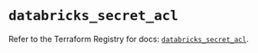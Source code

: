 # `databricks_secret_acl`

Refer to the Terraform Registry for docs: [`databricks_secret_acl`](https://registry.terraform.io/providers/databricks/databricks/1.68.0/docs/resources/secret_acl).
